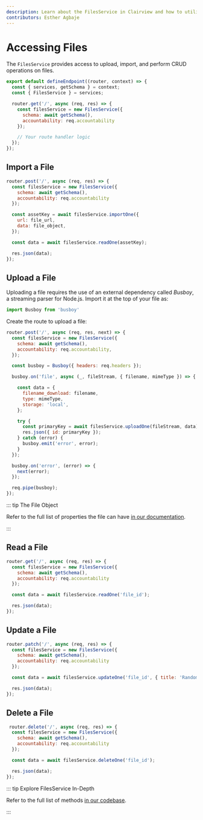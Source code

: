 ```yaml
---
description: Learn about the FilesService in Clairview and how to utilize them when building extensions.
contributors: Esther Agbaje
---
```


# Accessing Files

The `FilesService` provides access to upload, import, and perform CRUD operations on files.

```js
export default defineEndpoint((router, context) => {
  const { services, getSchema } = context;
  const { FilesService } = services;

  router.get('/', async (req, res) => {
    const filesService = new FilesService({
      schema: await getSchema(),
      accountability: req.accountability
    });

    // Your route handler logic
  });
});
```

## Import a File

```js
router.post('/', async (req, res) => {
  const filesService = new FilesService({
    schema: await getSchema(),
    accountability: req.accountability
  });

  const assetKey = await filesService.importOne({
    url: file_url,
    data: file_object,
  });

  const data = await filesService.readOne(assetKey);

  res.json(data);
});
```

## Upload a File

Uploading a file requires the use of an external dependency called _Busboy_, a streaming parser for Node.js. Import it
at the top of your file as:

```js
import Busboy from 'busboy'
```

Create the route to upload a file:

```js
router.post('/', async (req, res, next) => {
  const filesService = new FilesService({
    schema: await getSchema(),
    accountability: req.accountability,
  });

  const busboy = Busboy({ headers: req.headers });

  busboy.on('file', async (_, fileStream, { filename, mimeType }) => {

    const data = {
      filename_download: filename,
      type: mimeType,
      storage: 'local',
    };

    try {
      const primaryKey = await filesService.uploadOne(fileStream, data);
      res.json({ id: primaryKey });
    } catch (error) {
      busboy.emit('error', error);
    }
  });

  busboy.on('error', (error) => {
    next(error);
  });

  req.pipe(busboy);
});
```

::: tip The File Object

Refer to the full list of properties the file can have [in our documentation](/reference/files.html#the-file-object).

:::

## Read a File

```js
router.get('/', async (req, res) => {
  const filesService = new FilesService({
    schema: await getSchema(),
    accountability: req.accountability
  });

  const data = await filesService.readOne('file_id');

  res.json(data);
});
```

## Update a File

```js
router.patch('/', async (req, res) => {
  const filesService = new FilesService({
    schema: await getSchema(),
    accountability: req.accountability
  });

  const data = await filesService.updateOne('file_id', { title: 'Random' });

  res.json(data);
});
```

## Delete a File

```js
 router.delete('/', async (req, res) => {
  const filesService = new FilesService({
    schema: await getSchema(),
    accountability: req.accountability
  });

  const data = await filesService.deleteOne('file_id');

  res.json(data);
});
```

::: tip Explore FilesService In-Depth

Refer to the full list of methods
[in our codebase](https://github.com/clairview/clairview/blob/main/api/src/services/files.ts).

:::

